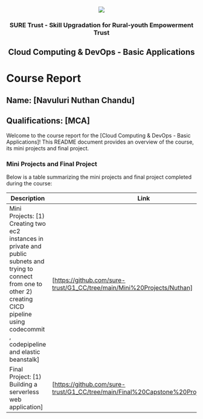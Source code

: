 <!-- PROJECT LOGO -->
<br />

<div align="center">
   <img src='https://user-images.githubusercontent.com/73131499/166115643-d3187f47-d38f-41b2-ae42-5ecbbc60de14.png' />


<h3 align="center">SURE Trust - Skill Upgradation for Rural-youth Empowerment Trust</h3>
  <h2> Cloud Computing & DevOps - Basic Applications </h2>
</div>

# Course Report

## Name: [Navuluri Nuthan Chandu]

## Qualifications: [MCA]

Welcome to the course report for the [Cloud Computing & DevOps - Basic Applications]! This README document provides an overview of the course, its mini projects and final project.

### Mini Projects and Final Project

Below is a table summarizing the mini projects and final project completed during the course:

| Description                               | Link                                    |
|-------------------------------------------|-----------------------------------------|
| Mini Projects: [1) Creating two ec2 instances in private and public subnets and trying to connect from one to other 2) creating CICD pipeline using codecommit , codepipeline and elastic beanstalk]     | [https://github.com/sure-trust/G1_CC/tree/main/Mini%20Projects/Nuthan]                         |
| Final Project: [1) Building a serverless web application]     | [https://github.com/sure-trust/G1_CC/tree/main/Final%20Capstone%20Projects/Nuthan]                         |

